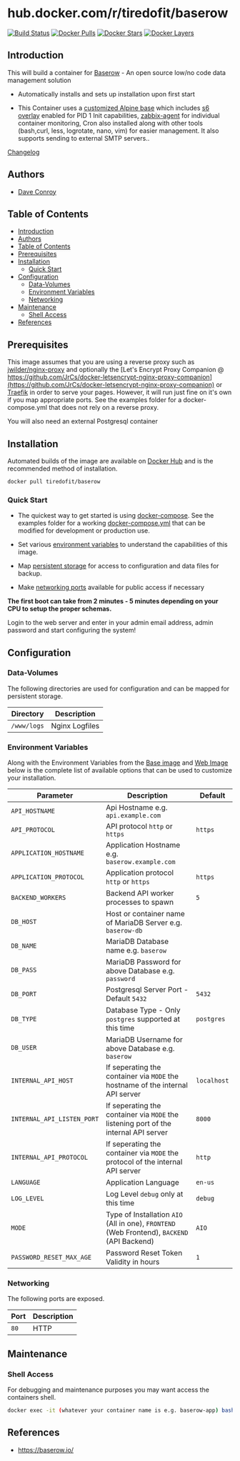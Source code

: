# hub.docker.com/r/tiredofit/baserow

[![Build Status](https://img.shields.io/docker/build/tiredofit/baserow.svg)](https://hub.docker.com/r/tiredofit/baserow)
[![Docker Pulls](https://img.shields.io/docker/pulls/tiredofit/baserow.svg)](https://hub.docker.com/r/tiredofit/baserow)
[![Docker Stars](https://img.shields.io/docker/stars/tiredofit/baserow.svg)](https://hub.docker.com/r/tiredofit/baserow)
[![Docker Layers](https://images.microbadger.com/badges/image/tiredofit/baserow.svg)](https://microbadger.com/images/tiredofit/baserow)

## Introduction

This will build a container for [Baserow](https://baserow.io/) - An open source low/no code data management solution

* Automatically installs and sets up installation upon first start

* This Container uses a [customized Alpine base](https://hub.docker.com/r/tiredofit/alpine) which includes [s6 overlay](https://github.com/just-containers/s6-overlay) enabled for PID 1 Init capabilities, [zabbix-agent](https://zabbix.org) for individual container monitoring, Cron also installed along with other tools (bash,curl, less, logrotate, nano, vim) for easier management. It also supports sending to external SMTP servers..

[Changelog](CHANGELOG.md)

## Authors

- [Dave Conroy](https://github.com/tiredofit)

## Table of Contents


- [Introduction](#introduction)
- [Authors](#authors)
- [Table of Contents](#table-of-contents)
- [Prerequisites](#prerequisites)
- [Installation](#installation)
  - [Quick Start](#quick-start)
- [Configuration](#configuration)
  - [Data-Volumes](#data-volumes)
  - [Environment Variables](#environment-variables)
  - [Networking](#networking)
- [Maintenance](#maintenance)
  - [Shell Access](#shell-access)
- [References](#references)

## Prerequisites

This image assumes that you are using a reverse proxy such as
[jwilder/nginx-proxy](https://github.com/jwilder/nginx-proxy) and optionally the [Let's Encrypt Proxy
Companion @
https://github.com/JrCs/docker-letsencrypt-nginx-proxy-companion](https://github.com/JrCs/docker-letsencrypt-nginx-proxy-companion)
or [Traefik](https://github.com/tiredofit/docker-traefik) in order to serve your pages. However, it will run just fine on it's own if you map appropriate ports. See the examples folder for a docker-compose.yml that does not rely on a reverse proxy.

You will also need an external Postgresql container

## Installation

Automated builds of the image are available on [Docker Hub](https://hub.docker.com/r/tiredofit/baserow) and is the recommended method of installation.

```bash
docker pull tiredofit/baserow
```

### Quick Start

* The quickest way to get started is using [docker-compose](https://docs.docker.com/compose/). See the examples folder for a working [docker-compose.yml](examples/docker-compose.yml) that can be modified for development or production use.

* Set various [environment variables](#environment-variables) to understand the capabilities of this image.
* Map [persistent storage](#data-volumes) for access to configuration and data files for backup.
* Make [networking ports](#networking) available for public access if necessary

**The first boot can take from 2 minutes - 5 minutes depending on your CPU to setup the proper schemas.**

Login to the web server and enter in your admin email address, admin password and start configuring the system!

## Configuration

### Data-Volumes

The following directories are used for configuration and can be mapped for persistent storage.

| Directory   | Description    |
| ----------- | -------------- |
| `/www/logs` | Nginx Logfiles |

### Environment Variables

Along with the Environment Variables from the [Base image](https://hub.docker.com/r/tiredofit/alpine) and [Web Image](https://hub.docker.com/r/tiredofit/nginx) below is the complete list of available options that can be used to customize your installation.


| Parameter                  | Description                                                                                 | Default     |
| -------------------------- | ------------------------------------------------------------------------------------------- | ----------- |
| `API_HOSTNAME`             | Api Hostname e.g. `api.example.com`                                                         |             |
| `API_PROTOCOL`             | API protocol `http` or `https`                                                              | `https`     |
| `APPLICATION_HOSTNAME`     | Application Hostname e.g. `baserow.example.com`                                             |             |
| `APPLICATION_PROTOCOL`     | Application protocol `http` or `https`                                                      | `https`     |
| `BACKEND_WORKERS`          | Backend API worker processes to spawn                                                       | `5`         |
| `DB_HOST`                  | Host or container name of MariaDB Server e.g. `baserow-db`                                  |             |
| `DB_NAME`                  | MariaDB Database name e.g. `baserow`                                                        |             |
| `DB_PASS`                  | MariaDB Password for above Database e.g. `password`                                         |             |
| `DB_PORT`                  | Postgresql Server Port - Default `5432`                                                     | `5432`      |
| `DB_TYPE`                  | Database Type - Only `postgres` supported at this time                                      | `postgres`  |
| `DB_USER`                  | MariaDB Username for above Database e.g. `baserow`                                          |             |
| `INTERNAL_API_HOST`        | If seperating the container via `MODE` the hostname of the internal API server              | `localhost` |
| `INTERNAL_API_LISTEN_PORT` | If seperating the container via `MODE` the listening port of the internal API server        | `8000`      |
| `INTERNAL_API_PROTOCOL`    | If seperating the container via `MODE` the protocol of the internal API server              | `http`      |
| `LANGUAGE`                 | Application Language                                                                        | `en-us`     |
| `LOG_LEVEL`                | Log Level `debug` only at this time                                                         | `debug`     |
| `MODE`                     | Type of Installation `AIO` (All in one), `FRONTEND` (Web Frontend), `BACKEND` (API Backend) | `AIO`       |
| `PASSWORD_RESET_MAX_AGE`   | Password Reset Token Validity in hours                                                      | `1`         |
### Networking

The following ports are exposed.

| Port | Description |
| ---- | ----------- |
| `80` | HTTP        |

## Maintenance

### Shell Access

For debugging and maintenance purposes you may want access the containers shell.

```bash
docker exec -it (whatever your container name is e.g. baserow-app) bash
```

## References

* <https://baserow.io/>
